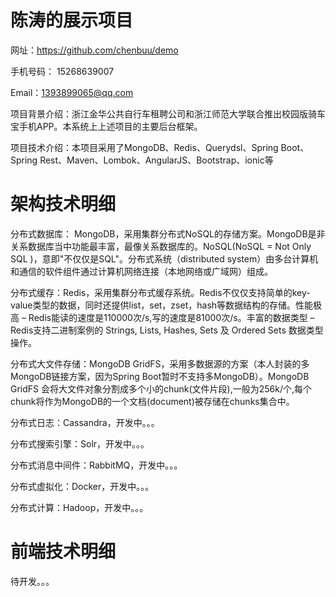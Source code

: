 # 陈涛的展示项目

网址：https://github.com/chenbuu/demo

手机号码： 15268639007

Email：1393899065@qq.com

项目背景介绍：浙江金华公共自行车租聘公司和浙江师范大学联合推出校园版骑车宝手机APP。本系统上上述项目的主要后台框架。

项目技术介绍：本项目采用了MongoDB、Redis、Querydsl、Spring Boot、Spring Rest、Maven、Lombok、AngularJS、Bootstrap、ionic等

# 架构技术明细

分布式数据库： MongoDB，采用集群分布式NoSQL的存储方案。MongoDB是非关系数据库当中功能最丰富，最像关系数据库的。NoSQL(NoSQL = Not Only SQL )，意即"不仅仅是SQL"。分布式系统（distributed system）由多台计算机和通信的软件组件通过计算机网络连接（本地网络或广域网）组成。

分布式缓存：Redis，采用集群分布式缓存系统。Redis不仅仅支持简单的key-value类型的数据，同时还提供list，set，zset，hash等数据结构的存储。性能极高 – Redis能读的速度是110000次/s,写的速度是81000次/s。丰富的数据类型 – Redis支持二进制案例的 Strings, Lists, Hashes, Sets 及 Ordered Sets 数据类型操作。

分布式大文件存储：MongoDB GridFS，采用多数据源的方案（本人封装的多MongoDB链接方案，因为Spring Boot暂时不支持多MongoDB）。MongoDB GridFS 会将大文件对象分割成多个小的chunk(文件片段),一般为256k/个,每个chunk将作为MongoDB的一个文档(document)被存储在chunks集合中。

分布式日志：Cassandra，开发中。。。

分布式搜索引擎：Solr，开发中。。。

分布式消息中间件：RabbitMQ，开发中。。。

分布式虚拟化：Docker，开发中。。。

分布式计算：Hadoop，开发中。。。

# 前端技术明细

待开发。。。